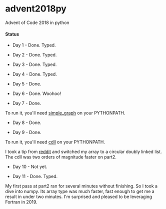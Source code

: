 # advent2018py
Advent of Code 2018 in python

#### Status

* Day 1 - Done. Typed.

* Day 2 - Done. Typed.

* Day 3 - Done. Typed.

* Day 4 - Done. Typed.

* Day 5 - Done.

* Day 6 - Done. Woohoo!

* Day 7 - Done.

To run it, you'll need [simple_graph](https://github.com/bfollek/simple_graph) on your PYTHONPATH.

* Day 8 - Done.

* Day 9 - Done.

To run it, you'll need [cdll](https://github.com/bfollek/cdll) on your PYTHONPATH.

I took a tip from [reddit](https://www.reddit.com/r/adventofcode/comments/a4j11i/2018_day_9_part_2_strategy_help/) and switched my array to a circular doubly linked list. The cdll was two orders of magnitude faster on part2.

* Day 10 - Not yet.

* Day 11 - Done. Typed.

My first pass at part2 ran for several minutes without finishing. So I took a dive into numpy. Its array type was much faster, fast enough to get me a result in under two minutes. I'm surprised and pleased to be leveraging Fortran in 2019.